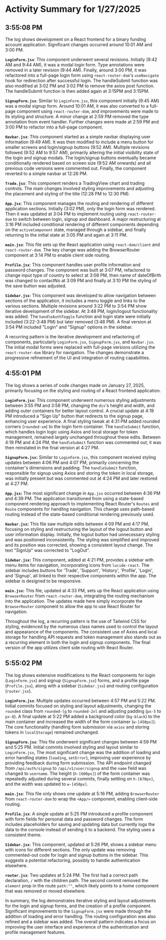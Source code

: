 # Activity Summary for 1/27/2025

## 3:55:08 PM
The log shows development on a React frontend for a binary funding account application.  Significant changes occurred around 10:01 AM and 3:00 PM.

**`LoginForm.jsx`**: This component underwent several revisions. Initially (9:42 AM and 9:44 AM), it was a modal login form.  Type annotations were removed in a later revision (9:44 AM).  Finally, around 3:00 PM, it was refactored into a full-page login form using `react-router-dom`'s `useNavigate` hook for redirection after successful login.  The handleSubmit function was also modified at 3:02 PM and 3:02 PM to remove the axios post function. The handleSubmit function is then added again at 3:15PM and 3:15PM.


**`SignupForm.jsx`**: Similar to `LoginForm.jsx`, this component initially (9:45 AM) was a modal signup form. Around 10:01 AM, it was also converted to a full-page component using `react-router-dom`, and improvements were made to its styling and structure.   A minor change at 2:59 PM removed the type annotation from event handler. Further changes were made at 2:59 PM and 3:00 PM to refactor into a full-page component.


**`Navbar.jsx`**: This component started as a simple navbar displaying user information (9:49 AM).  It was then modified to include a menu button for smaller screens and login/signup buttons (9:52 AM). Multiple revisions followed (9:52 AM to 9:57 AM), primarily altering the initial visibility state of the login and signup modals.  The login/signup buttons eventually became conditionally rendered based on screen size (9:52 AM onwards) and all previous code versions were commented out. Finally, the component reverted to a simple navbar at 12:26 PM.


**`Trade.jsx`**: This component renders a TradingView chart and trading controls.  The main changes involved styling improvements and adjusting the placement and styling of the title (12:28 PM to 12:30 PM).


**`App.jsx`**: This component manages the routing and rendering of different application sections. Initially (3:02 PM), only the login form was rendered.  Then it was updated at 3:04 PM to implement routing using `react-router-dom` to switch between login, signup and dashboard. A major restructuring at 3:16 PM included conditional rendering of different components depending on the `activeComponent` state, managed through a sidebar, and finally returning to the initial state at 3:05 PM and again at 3:11 PM.


**`main.jsx`**: This file sets up the React application using `react-dom/client` and `react-router-dom`.  The key change was adding the BrowserRouter component at 3:14 PM to enable client side routing.


**`Profile.jsx`**: This component handles user profile information and password changes.  The component was built at 3:07 PM, refactored to change input type of country to select at 3:08 PM, then name of dateOfBirth was changed to contactNo at 3:09 PM and finally at 3:10 PM the styling of the save button was adjusted.


**`Sidebar.jsx`**: This component was developed to allow navigation between sections of the application, it includes a menu toggle and links to the various sections.  Multiple revisions around 3:22 PM to 3:54 PM show iterative development of the sidebar.  At 3:48 PM, login/logout functionality was added.  The `handleAuthToggle` function and login state were initially included (3:22-3:48 PM) but later removed (3:48 PM). A final version at 3:54 PM included "Login" and "Signup" options in the sidebar.


A recurring pattern is the iterative development and refactoring of components, particularly `LoginForm.jsx`, `SignupForm.jsx`, and `Navbar.jsx`. The initial modal forms were replaced with full-page versions utilizing the `react-router-dom` library for navigation.  The changes demonstrate a progressive refinement of the UI and integration of routing capabilities.


## 4:55:01 PM
The log shows a series of code changes made on January 27, 2025, primarily focusing on the styling and routing of a React frontend application.

**`LoginForm.jsx`:**  This component underwent numerous styling adjustments between 3:55 PM and 3:58 PM, changing the `div`'s height and width, and adding outer containers for better layout control.  A crucial update at 4:19 PM introduced a "Sign Up" button that redirects to the signup page, enhancing user experience. A final styling tweak at 4:31 PM added rounded corners (`rounded-sm`) to the login form container.  The `handleSubmit` function, which handles login logic using Axios and local storage for token management, remained largely unchanged throughout these edits.  Between 4:19 PM and 4:24 PM, the `handleSubmit` function was commented out; it was then reinstated in the final version at 4:27 PM.

**`SignupForm.jsx`:** Similar to `LoginForm.jsx`, this component received styling updates between 4:06 PM and 4:07 PM, primarily concerning the container's dimensions and padding. The `handleSubmit` function, responsible for signup using Axios and storing the token in local storage, was initially present but was commented out at 4:24 PM and later restored at 4:27 PM.

**`App.jsx`:** The most significant change in `App.jsx` occurred between 4:36 PM and 4:39 PM. The application transitioned from using a state-based component rendering approach to implementing React Router's `Routes` and `Route` components for handling navigation. This change uses path-based routing instead of the state-based conditional rendering previously used.


**`Navbar.jsx`:**  This file saw multiple edits between 4:09 PM and 4:17 PM, focusing on styling and restructuring the layout of the logout button and user information display. Initially, the logout button had unnecessary styling and was positioned inconsistently.  The styling was simplified and improved and its position was corrected, showing a consistent layout change. The text "SignUp" was corrected to "LogOut".

**`Sidebar.jsx`:** This component, added at 4:21 PM, provides a sidebar with menu items for navigation, incorporating icons from `lucide-react`.  The sidebar includes buttons for 'Trade', 'Support', 'History', 'Profile', 'Login', and 'Signup', all linked to their respective components within the app. The sidebar is designed to be responsive.

**`main.jsx`:** This file, updated at 4:33 PM, sets up the React application using `BrowserRouter` from `react-router-dom`, integrating the routing mechanism into the application.  The updates made here simply incorporate the `BrowserRouter` component to allow the app to use React Router for navigation.


Throughout the log, a recurring pattern is the use of Tailwind CSS for styling, evidenced by the numerous class names used to control the layout and appearance of the components. The consistent use of Axios and local storage for handling API requests and token management also stands out as a recurring element in both the login and signup components.  The final version of the app utilizes client side routing with React Router.


## 5:55:02 PM
The log shows extensive modifications to the React components for login (`LoginForm.jsx`) and signup (`SignupForm.jsx`) forms, and a profile page (`Profile.jsx`), along with a sidebar (`Sidebar.jsx`) and routing configuration (`router.jsx`).

**`LoginForm.jsx`**:  Multiple updates occurred between 4:57 PM and 5:22 PM.  Initial commits focused on styling and layout adjustments, changing the `rounded` class from `rounded-lg` to `rounded-2xl` and adjusting padding (`px-5` to `px-8`). A final update at 5:22 PM added a background color (`bg-black`) to the main container and increased the width of the form container (`w-[450px]`). The core functionality (handling form submission via `axios` and storing tokens in `localStorage`) remained unchanged.

**`SignupForm.jsx`**: This file underwent significant changes between 4:59 PM and 5:25 PM.  Initial commits involved styling and layout similar to `LoginForm.jsx`,  The most significant change was the addition of loading and error handling states (`loading`, `setError`), improving user experience by providing feedback during form submission.  The API endpoint changed from `/api/auth/signup` to `/api/v1/user/signup` and the `name` field was changed to `username`. The height (`h-[600px]`) of the form container was repeatedly adjusted during several commits, finally settling on `h-[670px]`, and the width  was updated to  `w-[450px]`.


**`main.jsx`**: This file only shows one update at 5:16 PM, adding `BrowserRouter` from `react-router-dom` to wrap the `<App/>` component, enabling client-side routing.

**`Profile.jsx`**: A single update at 5:25 PM introduced a profile component with form fields for personal data and password changes.  The form includes placeholders for saving and updating data but currently logs the data to the console instead of sending it to a backend.  The styling uses a consistent theme.


**`Sidebar.jsx`**: This component, updated at 5:26 PM,  shows a sidebar menu with icons for different sections. The only update was removing commented-out code for login and signup buttons in the sidebar.  This suggests a potential refactoring, possibly to handle authentication elsewhere.

**`router.jsx`**:  Two updates at 5:24 PM. The first had a correct path declaration, `/` with the children path. The second commit removed  the `element` prop in the route `path:""`, which likely points to a home component that was removed or moved elsewhere.


In summary, the log demonstrates iterative styling and layout adjustments for the login and signup forms, and the creation of a profile component.  Significant improvements to the `SignupForm.jsx` were made through the addition of loading and error handling.  The routing configuration was also refined and a sidebar was added.  The overall pattern indicates a focus on improving the user interface and experience of the authentication and profile management features.
